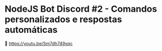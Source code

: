 # NodeJS Bot Discord #2 - Comandos personalizados e respostas automáticas
🎥 https://youtu.be/Sm7dh749xqc